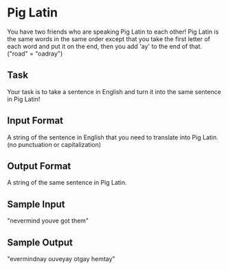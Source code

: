 # Pig Latin

You have two friends who are speaking Pig Latin to each other! Pig Latin is the same words
in the same order except that you take the first letter of each word and put it on the end,
then you add 'ay' to the end of that. ("road" = "oadray")

## Task

Your task is to take a sentence in English and turn it into the same sentence in Pig Latin!

## Input Format

A string of the sentence in English that you need to translate into Pig Latin. (no
punctuation or capitalization)

## Output Format

A string of the same sentence in Pig Latin.

## Sample Input

"nevermind youve got them"

## Sample Output

"evermindnay ouveyay otgay hemtay"
